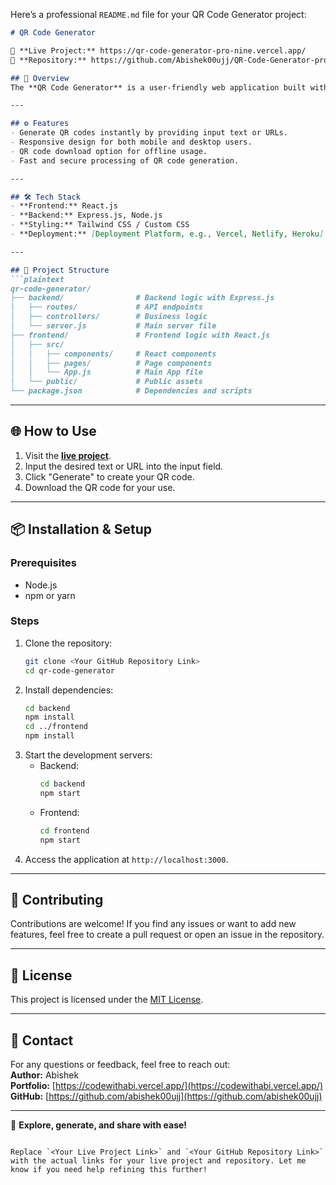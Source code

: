 Here’s a professional `README.md` file for your QR Code Generator project:

```markdown
# QR Code Generator

🚀 **Live Project:** https://qr-code-generator-pro-nine.vercel.app/
📂 **Repository:** https://github.com/Abishek00ujj/QR-Code-Generator-pro

## 🌟 Overview
The **QR Code Generator** is a user-friendly web application built with modern technologies to generate QR codes effortlessly. It is designed to cater to all users, offering a sleek and responsive design for seamless interaction. The project is fully deployed and live, making it accessible anytime, anywhere.  

---

## ⚙️ Features
- Generate QR codes instantly by providing input text or URLs.  
- Responsive design for both mobile and desktop users.  
- QR code download option for offline usage.  
- Fast and secure processing of QR code generation.  

---

## 🛠️ Tech Stack
- **Frontend:** React.js  
- **Backend:** Express.js, Node.js  
- **Styling:** Tailwind CSS / Custom CSS  
- **Deployment:** [Deployment Platform, e.g., Vercel, Netlify, Heroku]  

---

## 📂 Project Structure
```plaintext
qr-code-generator/
├── backend/                # Backend logic with Express.js
│   ├── routes/             # API endpoints
│   ├── controllers/        # Business logic
│   └── server.js           # Main server file
├── frontend/               # Frontend logic with React.js
│   ├── src/
│   │   ├── components/     # React components
│   │   ├── pages/          # Page components
│   │   └── App.js          # Main App file
│   └── public/             # Public assets
└── package.json            # Dependencies and scripts
```

---

## 🌐 How to Use
1. Visit the **[live project](<Your Live Project Link>)**.  
2. Input the desired text or URL into the input field.  
3. Click "Generate" to create your QR code.  
4. Download the QR code for your use.

---

## 📦 Installation & Setup

### Prerequisites
- Node.js  
- npm or yarn  

### Steps
1. Clone the repository:
   ```bash
   git clone <Your GitHub Repository Link>
   cd qr-code-generator
   ```
2. Install dependencies:
   ```bash
   cd backend
   npm install
   cd ../frontend
   npm install
   ```
3. Start the development servers:
   - Backend:
     ```bash
     cd backend
     npm start
     ```
   - Frontend:
     ```bash
     cd frontend
     npm start
     ```
4. Access the application at `http://localhost:3000`.

---

## 🤝 Contributing
Contributions are welcome! If you find any issues or want to add new features, feel free to create a pull request or open an issue in the repository.

---

## 📜 License
This project is licensed under the [MIT License](LICENSE).  

---

## 📧 Contact
For any questions or feedback, feel free to reach out:  
**Author:** Abishek  
**Portfolio:** [https://codewithabi.vercel.app/](https://codewithabi.vercel.app/)  
**GitHub:** [https://github.com/abishek00ujj](https://github.com/abishek00ujj)  

---

🌟 **Explore, generate, and share with ease!**
```

Replace `<Your Live Project Link>` and `<Your GitHub Repository Link>` with the actual links for your live project and repository. Let me know if you need help refining this further!
